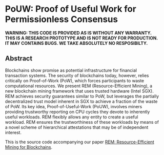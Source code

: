 # PoUW: Proof of Useful Work for Permissionless Consensus


**WARNING: THIS CODE IS PROVIDED AS IS WITHOUT ANY WARRANTY. THIS IS A RESEARCH PROTOTYPE AND IS NOT READY FOR PRODUCTION. IT MAY CONTAINS BUGS. WE TAKE ABSOLUTELY NO RESPOSIBILTY.**


## Abstract

Blockchains show promise as potential infrastructure for financial transaction systems. The security of blockchains today, however, relies critically on Proof-of-Work (PoW), which forces participants to waste computational resources. We present REM (Resource-Efficient Mining), a new blockchain mining framework that uses trusted hardware (Intel SGX). REM achieves security guarantees similar to PoW, but leverages the partially decentralized trust model inherent in SGX to achieve a fraction of the waste of PoW. Its key idea, Proof-of-Useful-Work (PoUW), involves miners providing trustworthy reporting on CPU cycles they devote to inherently useful workloads. REM flexibly allows any entity to create a useful workload. REM ensures the trustworthiness of these workloads by means of a novel scheme of hierarchical attestations that may be of independent interest.

This is the source code accompanying our paper [REM: Resource-Efficient Mining for Blockchains](https://eprint.iacr.org/2017/179).

